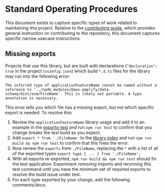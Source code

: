 # Standard Operating Procedures

This document exists to capture specific types of work related to maintaining this project. Relative to the [contributing guide](CONTRIBUTING.md), which provides general instruction on contributing to the repository, this document captures specific narrow usecase instructions.

## Missing exports

Projects that use this library, but are built with declarations (`"declaration": true` in the project `tsconfig.json`) which build `*.d.ts` files for the library may run into the following error:

```
The inferred type of applicationFeatureName cannot be named without a reference to '../node_modules/@aws-amplify/data-schema/dist/esm/FileName'. This is likely not portable. A type annotation is necessary.
```

This error tells you which file has a missing export, but not which specific export is needed. To resolve this:

1. Review the `applicationFeatureName` library usage and add it to an example in the [exports-test](packages/e2e-tests/exports-test/src/index.ts) and run `npm run test` to confirm that you change breaks the test build as you expect.
1. Add `export * from './FileName'` to the [library index](packages/data-schema/src/index.ts) and run `npm run build && npm run test` to confirm that this fixes the error.
1. Now review the `exports` from `./FileName`, replacing the `*` with a list of all of the exported types `export type { ... } from './FileName';`
1. With all exports re-exported, `npm run build && npm run test` should fix the test application. Experiment removing imports and rerunning this test command until you have the minimum set of required exports to resolve the build issue under test.
1. For each type exported by your change, add the following comments/docs.
